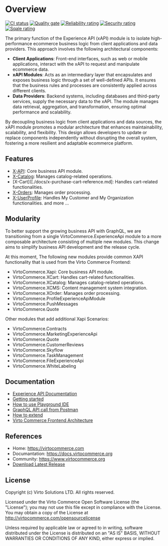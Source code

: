 # Overview

[![CI status](https://github.com/VirtoCommerce/vc-module-x-api/workflows/Module%20CI/badge.svg?branch=dev)](https://github.com/VirtoCommerce/vc-module-x-api/actions?query=workflow%3A"Module+CI") [![Quality gate](https://sonarcloud.io/api/project_badges/measure?project=VirtoCommerce_vc-module-x-api&metric=alert_status&branch=dev)](https://sonarcloud.io/dashboard?id=VirtoCommerce_vc-module-x-api) [![Reliability rating](https://sonarcloud.io/api/project_badges/measure?project=VirtoCommerce_vc-module-x-api&metric=reliability_rating&branch=dev)](https://sonarcloud.io/dashboard?id=VirtoCommerce_vc-module-x-api) [![Security rating](https://sonarcloud.io/api/project_badges/measure?project=VirtoCommerce_vc-module-x-api&metric=security_rating&branch=dev)](https://sonarcloud.io/dashboard?id=VirtoCommerce_vc-module-x-api) [![Sqale rating](https://sonarcloud.io/api/project_badges/measure?project=VirtoCommerce_vc-module-x-api&metric=sqale_rating&branch=dev)](https://sonarcloud.io/dashboard?id=VirtoCommerce_vc-module-x-api)

The primary function of the Experience API (xAPI) module is to isolate high-performance ecommerce business logic from client applications and data providers. This approach involves the following architectural components:

* **Client Applications**: Front-end interfaces, such as web or mobile applications, interact with the xAPI to request and manipulate ecommerce data.
* **xAPI Modules**: Acts as an intermediary layer that encapsulates and exposes business logic through a set of well-defined APIs. It ensures that the business rules and processes are consistently applied across different clients.
* **Data Providers**: Backend systems, including databases and third-party services, supply the necessary data to the xAPI. The module manages data retrieval, aggregation, and transformation, ensuring optimal performance and scalability.
  
By decoupling business logic from client applications and data sources, the xAPI module promotes a modular architecture that enhances maintainability, scalability, and flexibility. This design allows developers to update or replace components independently without disrupting the overall system, fostering a more resilient and adaptable ecommerce platform.

## Features
- [X-API](https://docs.virtocommerce.org/platform/developer-guide/GraphQL-Storefront-API-Reference-xAPI/): Core business API module.
- [X-Catalog](https://docs.virtocommerce.org/platform/developer-guide/GraphQL-Storefront-API-Reference-xAPI/Catalog/overview/): Manages catalog-related operations.
- [X-Cart]([./docs/x-purchase-cart-reference.md]: Handles cart-related functionalities.
- [X-Orders](https://docs.virtocommerce.org/platform/developer-guide/GraphQL-Storefront-API-Reference-xAPI/Order/overview/): Manages order processing.
- [X-UserProfile](https://docs.virtocommerce.org/platform/developer-guide/GraphQL-Storefront-API-Reference-xAPI/Profile/overview/): Handles My Customer and My Organization functionalities.
and more ...

## Modularity
To better support the growing business API with GraphQL, we are transitioning from a single VirtoCommerce.ExperienceApi module to a more composable architecture consisting of multiple new modules. This change aims to simplify business API development and the release cycle. 

At this moment, The following new modules provide common XAPI functionality that is used from the Virto Commerce Frontend:
* VirtoCommerce.Xapi: Core business API module.
* VirtoCommerce.XCart: Handles cart-related functionalities.
* VirtoCommerce.XCatalog: Manages catalog-related operations.
* VirtoCommerce.XCMS: Content management system integration.
* VirtoCommerce.XOrder: Manages order processing.
* VirtoCommerce.ProfileExperienceApiModule
* VirtoCommerce.PushMessages
* VirtoCommerce.Quote

Other modules that add additional Xapi Scenarios:
* VirtoCommerce.Contracts
* VirtoCommerce.MarketingExperienceApi
* VirtoCommerce.Quote
* VirtoCommerce.CustomerReviews
* VirtoCommerce.Skyflow
* VirtoCommerce.TaskManagement
* VirtoCommerce.FileExperienceApi
* VirtoCommerce.WhiteLabeling

## Documentation
- [Experience API Documentation](https://docs.virtocommerce.org/platform/developer-guide/GraphQL-Storefront-API-Reference-xAPI/)
- [Getting started](https://docs.virtocommerce.org/platform/developer-guide/GraphQL-Storefront-API-Reference-xAPI/getting-started/)
- [How to use Playground IDE](https://docs.virtocommerce.org/platform/developer-guide/GraphQL-Storefront-API-Reference-xAPI/playground/)
- [GraphQL API call from Postman](https://docs.virtocommerce.org/platform/developer-guide/GraphQL-Storefront-API-Reference-xAPI/postman/)
- [How to extend](https://docs.virtocommerce.org/platform/developer-guide/GraphQL-Storefront-API-Reference-xAPI/x-api-extensions/)
- [Virto Commerce Frontend Architecture](https://docs.virtocommerce.org/storefront/developer-guide/architecture/)

## References
* Home: https://virtocommerce.com
* Documantation: https://docs.virtocommerce.org
* Community: https://www.virtocommerce.org
* [Download Latest Release](https://github.com/VirtoCommerce/vc-module-x-api/releases)

## License
Copyright (c) Virto Solutions LTD.  All rights reserved.

Licensed under the Virto Commerce Open Software License (the "License"); you
may not use this file except in compliance with the License. You may
obtain a copy of the License at http://virtocommerce.com/opensourcelicense

Unless required by applicable law or agreed to in writing, software
distributed under the License is distributed on an "AS IS" BASIS,
WITHOUT WARRANTIES OR CONDITIONS OF ANY KIND, either express or
implied.
